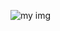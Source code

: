 ![my img]([images/1](https://github.com/BU-IE-423/fall-23-idilceylan/blob/main/part2/images/images/1.jpeg)https://github.com/BU-IE-423/fall-23-idilceylan/blob/main/part2/images/images/1.jpeg)
